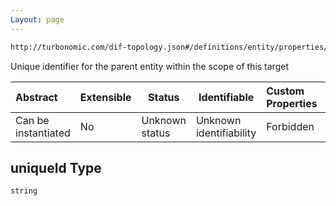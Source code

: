 ```yaml
---
Layout: page
---
```

```txt
http://turbonomic.com/dif-topology.json#/definitions/entity/properties/partOf/items/properties/uniqueId
```

Unique identifier for the parent entity within the scope of this target


| Abstract            | Extensible | Status         | Identifiable            | Custom Properties | Additional Properties | Access Restrictions | Defined In                                                                                   |
| :------------------ | ---------- | -------------- | ----------------------- | :---------------- | --------------------- | ------------------- | -------------------------------------------------------------------------------------------- |
| Can be instantiated | No         | Unknown status | Unknown identifiability | Forbidden         | Allowed               | none                | [dif-total-schema.schema.json\*](../out/dif-total-schema.schema.json "open original schema") |

## uniqueId Type

`string`
